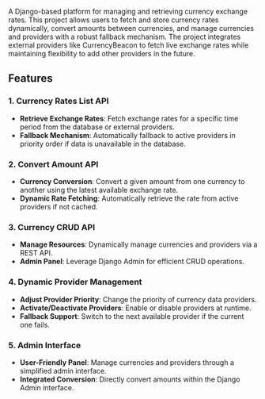 A Django-based platform for managing and retrieving currency exchange rates. This project allows users to fetch and store currency rates dynamically, convert amounts between currencies, and manage currencies and providers with a robust fallback mechanism. The project integrates external providers like CurrencyBeacon to fetch live exchange rates while maintaining flexibility to add other providers in the future.

## Features
### 1. Currency Rates List API
- **Retrieve Exchange Rates**: Fetch exchange rates for a specific time period from the database or external providers.
- **Fallback Mechanism**: Automatically fallback to active providers in priority order if data is unavailable in the database.

### 2. Convert Amount API
- **Currency Conversion**: Convert a given amount from one currency to another using the latest available exchange rate.
- **Dynamic Rate Fetching**: Automatically retrieve the rate from active providers if not cached.

### 3. Currency CRUD API
- **Manage Resources**: Dynamically manage currencies and providers via a REST API.
- **Admin Panel**: Leverage Django Admin for efficient CRUD operations.

### 4. Dynamic Provider Management
- **Adjust Provider Priority**: Change the priority of currency data providers.
- **Activate/Deactivate Providers**: Enable or disable providers at runtime.
- **Fallback Support**: Switch to the next available provider if the current one fails.

### 5. Admin Interface
- **User-Friendly Panel**: Manage currencies and providers through a simplified admin interface.
- **Integrated Conversion**: Directly convert amounts within the Django Admin interface.

